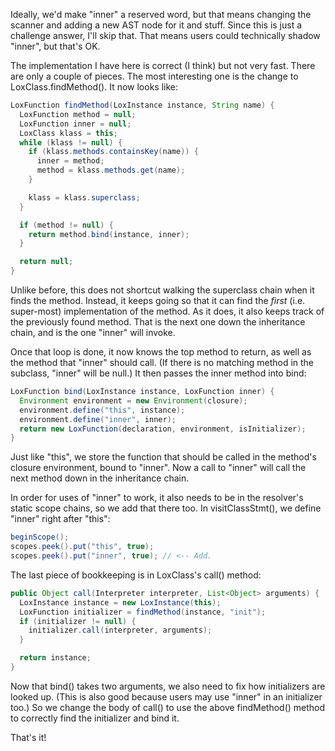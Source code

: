 Ideally, we'd make "inner" a reserved word, but that means changing the scanner
and adding a new AST node for it and stuff. Since this is just a challenge
answer, I'll skip that. That means users could technically shadow "inner", but
that's OK.

The implementation I have here is correct (I think) but not very fast. There are
only a couple of pieces. The most interesting one is the change to
LoxClass.findMethod(). It now looks like:

```java
LoxFunction findMethod(LoxInstance instance, String name) {
  LoxFunction method = null;
  LoxFunction inner = null;
  LoxClass klass = this;
  while (klass != null) {
    if (klass.methods.containsKey(name)) {
      inner = method;
      method = klass.methods.get(name);
    }

    klass = klass.superclass;
  }

  if (method != null) {
    return method.bind(instance, inner);
  }

  return null;
}
```

Unlike before, this does not shortcut walking the superclass chain when it finds
the method. Instead, it keeps going so that it can find the *first* (i.e.
super-most) implementation of the method. As it does, it also keeps track of the
previously found method. That is the next one down the inheritance chain, and is
the one "inner" will invoke.

Once that loop is done, it now knows the top method to return, as well as the
method that "inner" should call. (If there is no matching method in the
subclass, "inner" will be null.) It then passes the inner method into bind:

```java
LoxFunction bind(LoxInstance instance, LoxFunction inner) {
  Environment environment = new Environment(closure);
  environment.define("this", instance);
  environment.define("inner", inner);
  return new LoxFunction(declaration, environment, isInitializer);
}
```

Just like "this", we store the function that should be called in the method's
closure environment, bound to "inner". Now a call to "inner" will call the next
method down in the inheritance chain.

In order for uses of "inner" to work, it also needs to be in the resolver's
static scope chains, so we add that there too. In visitClassStmt(), we define
"inner" right after "this":

```java
beginScope();
scopes.peek().put("this", true);
scopes.peek().put("inner", true); // <-- Add.
```

The last piece of bookkeeping is in LoxClass's call() method:

```java
public Object call(Interpreter interpreter, List<Object> arguments) {
  LoxInstance instance = new LoxInstance(this);
  LoxFunction initializer = findMethod(instance, "init");
  if (initializer != null) {
    initializer.call(interpreter, arguments);
  }

  return instance;
}
```

Now that bind() takes two arguments, we also need to fix how initializers are
looked up. (This is also good because users may use "inner" in an initializer
too.) So we change the body of call() to use the above findMethod() method to
correctly find the initializer and bind it.

That's it!
